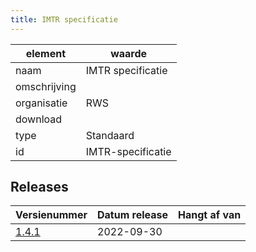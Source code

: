 ```yaml
---
title: IMTR specificatie
---
```


|element|waarde|
|-----|------|
| naam  |IMTR specificatie|
| omschrijving  ||
| organisatie  |RWS|
| download  | []()|
| type  |Standaard|
| id  |IMTR-specificatie|

## Releases

|Versienummer|Datum release|Hangt af van
|-------|-------|-----|
| [1.4.1](<https://iplo.nl/digitaal-stelsel/aansluiten/standaarden/sttr-imtr/>)|2022-09-30||

